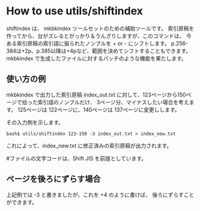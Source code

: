 # How to use utils/shiftindex

shiftindex は、
mkbkindex ツールセットのための補助ツールです。
索引原稿を作ってから、台がズレるとがっかり＆うんざりしますが、このコマンドは、
今ある索引原稿の索引語に振られたノンブルを + or - にシフトします。
p.256-384は+2p、p.385以降は+4pなど、範囲を決めてシフトすることもできます。
mkbkindex で生成したファイルに対するパッチのような機能を果たします。

## 使い方の例

mkbkindex で出力した索引原稿 index_out.txt に対して、123ページから150ページで拾った索引語のノンブルだけ、
3ページ分、マイナスしたい場合を考えます。
125ページは 122ページに、140ページは 137ページに変更しします。

その入力例を示します。

```
bash$ utils/shiftindex 123-150 -3 index_out.txt > index_new.txt
```

これによって、index_new.txt に修正済みの索引原稿が出力されます。

#ファイルの文字コードは、Shift JIS を前提としています。

## ページを後ろにずらす場合

上記例では -3 と書きましたが、これを +4 のように書けば、
後ろにずらすことができます。
